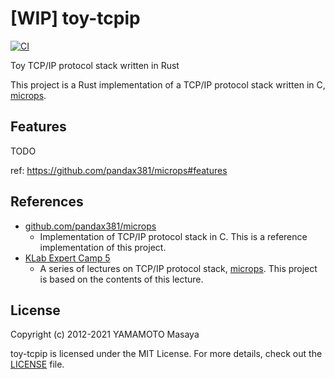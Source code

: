 # [WIP] toy-tcpip

[![CI](https://github.com/nukopy/toy-tcpip/actions/workflows/ci.yml/badge.svg)](https://github.com/nukopy/toy-tcpip/actions/workflows/ci.yml)

Toy TCP/IP protocol stack written in Rust

This project is a Rust implementation of a TCP/IP protocol stack written in C, [microps](https://github.com/pandax381/microps).

## Features

TODO

ref: https://github.com/pandax381/microps#features

## References

- [github.com/pandax381/microps](https://github.com/pandax381/microps)
  - Implementation of TCP/IP protocol stack in C. This is a reference implementation of this project.
- [KLab Expert Camp 5](https://drive.google.com/drive/folders/1k2vymbC3vUk5CTJbay4LLEdZ9HemIpZe)
  - A series of lectures on TCP/IP protocol stack, [microps](https://github.com/pandax381/microps). This project is based on the contents of this lecture.

## License

Copyright (c) 2012-2021 YAMAMOTO Masaya

toy-tcpip is licensed under the MIT License. For more details, check out the [LICENSE](./LICENSE) file.
